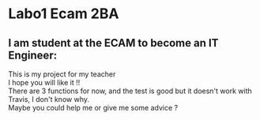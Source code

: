 # Labo1 Ecam 2BA  
## I am student at the ECAM to become an IT Engineer:
This is my project for my teacher  
I hope you will like it !!  
There are 3 functions for now, and the test is good  but it doesn't work with Travis, I don't know why.  
Maybe you could help me or give me some advice ?  